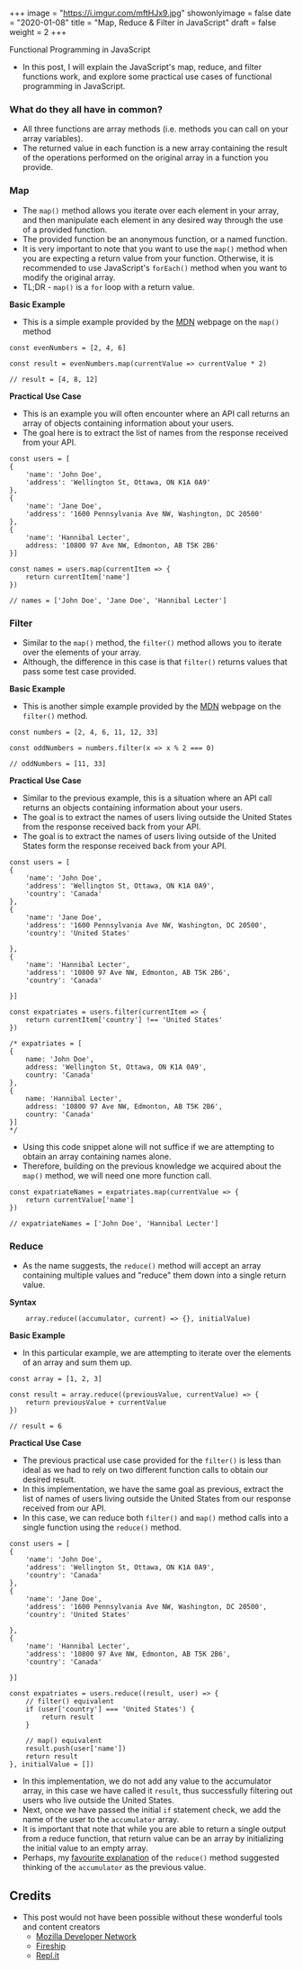 +++
image = "https://i.imgur.com/mftHJx9.jpg"
showonlyimage = false
date = "2020-01-08"
title = "Map, Reduce & Filter in JavaScript"
draft = false
weight = 2
+++

Functional Programming in JavaScript
<!--more-->

- In this post, I will explain the JavaScript's map, reduce, and filter functions work, and explore some practical use cases of functional programming in JavaScript.

### What do they all have in common?
- All three functions are array methods (i.e. methods you can call on your array variables).
- The returned value in each function is a new array containing the result of the operations performed on the original array in a function you provide.

### Map
- The `map()`  method allows you iterate over each element in your array, and then manipulate each element in any desired way through the use of a provided function.
- The provided function be an anonymous function, or a named function.
- It is very important to note that you want to use the `map()` method when you are expecting a return value from your function. Otherwise, it is recommended to use JavaScript's `forEach()` method when you want to modify the original array.
- TL;DR - `map()` is a `for` loop with a return value.

**Basic Example**

- This is a simple example provided by the [MDN](https://developer.mozilla.org/en-US/docs/Web/JavaScript/Reference/Global_Objects/Array/map) webpage on the `map()` method

```
const evenNumbers = [2, 4, 6]

const result = evenNumbers.map(currentValue => currentValue * 2)

// result = [4, 8, 12]
```

**Practical Use Case**

- This is an example you will often encounter where an API call returns an array of objects containing information about your users.
- The goal here is to extract the list of names from the response received from your API.

```
const users = [
{
	'name': 'John Doe',
	'address': 'Wellington St, Ottawa, ON K1A 0A9'
},
{
	'name': 'Jane Doe',
	'address': '1600 Pennsylvania Ave NW, Washington, DC 20500'
},
{
	'name': 'Hannibal Lecter',
	address: '10800 97 Ave NW, Edmonton, AB T5K 2B6'
}]

const names = users.map(currentItem => {
	return currentItem['name']
})

// names = ['John Doe', 'Jane Doe', 'Hannibal Lecter']
```

### Filter
- Similar to the `map()` method, the `filter()` method allows you to iterate over the elements of your array.
- Although, the difference in this case is that `filter()` returns values that pass some test case provided.

**Basic Example**

- This is another simple example provided by the [MDN](https://developer.mozilla.org/en-US/docs/Web/JavaScript/Reference/Global_Objects/Array/filter) webpage on the `filter()` method.

```
const numbers = [2, 4, 6, 11, 12, 33]

const oddNumbers = numbers.filter(x => x % 2 === 0)

// oddNumbers = [11, 33]
```

**Practical Use Case**

- Similar to the previous example, this is a situation where an API call returns an objects containing information about your users.
- The goal is to extract the names of users living outside the United States from the response received back from your API.
- The goal is to extract the names of users living outside of the United States form the response received back from your API.

```
const users = [
{
	'name': 'John Doe',
	'address': 'Wellington St, Ottawa, ON K1A 0A9',
	'country': 'Canada'
},
{
	'name': 'Jane Doe',
	'address': '1600 Pennsylvania Ave NW, Washington, DC 20500',
	'country': 'United States'

},
{
	'name': 'Hannibal Lecter',
	'address': '10800 97 Ave NW, Edmonton, AB T5K 2B6',
	'country': 'Canada'

}]

const expatriates = users.filter(currentItem => {
	return currentItem['country'] !== 'United States'
})

/* expatriates = [
{
	name: 'John Doe',
	address: 'Wellington St, Ottawa, ON K1A 0A9',
	country: 'Canada'
},
{
	name: 'Hannibal Lecter',
	address: '10800 97 Ave NW, Edmonton, AB T5K 2B6',
	country: 'Canada'
}]
*/
```

- Using this code snippet alone will not suffice if we are attempting to obtain an array containing names alone.
- Therefore, building on the previous knowledge we acquired about the `map()` method, we will need one more function call.

```
const expatriateNames = expatriates.map(currentValue => {
	return currentValue['name']
})

// expatriateNames = ['John Doe', 'Hannibal Lecter']
```

### Reduce
- As the name suggests, the `reduce()` method will accept an array containing multiple values and "reduce" them down into a single return value.

**Syntax**
```
	array.reduce((accumulator, current) => {}, initialValue)
```

**Basic Example**

- In this particular example, we are attempting to iterate over the elements of an array and sum them up.

```
const array = [1, 2, 3]

const result = array.reduce((previousValue, currentValue) => {
	return previousValue + currentValue
})

// result = 6
```

**Practical Use Case**

- The previous practical use case provided for the `filter()` is less than ideal as we had to rely on two different function calls to obtain our desired result.
- In this implementation, we have the same goal as previous, extract the list of names of users living outside the United States from our response received from our API.
- In this case, we can reduce both `filter()` and `map()` method calls into a single function using the `reduce()` method.

```
const users = [
{
	'name': 'John Doe',
	'address': 'Wellington St, Ottawa, ON K1A 0A9',
	'country': 'Canada'
},
{
	'name': 'Jane Doe',
	'address': '1600 Pennsylvania Ave NW, Washington, DC 20500',
	'country': 'United States'

},
{
	'name': 'Hannibal Lecter',
	'address': '10800 97 Ave NW, Edmonton, AB T5K 2B6',
	'country': 'Canada'

}]

const expatriates = users.reduce((result, user) => {
	// filter() equivalent
	if (user['country'] === 'United States') {
		return result
	}

	// map() equivalent
	result.push(user['name'])
	return result
}, initialValue = [])
```
- In this implementation, we do not add any value to the accumulator array, in this case we have called it `result`, thus successfully filtering out users who live outside the United States.
- Next, once we have passed the initial `if` statement check, we add the name of the user to the `accumulator` array.
- It is important that note that while you are able to return a single output from a reduce function, that return value can be an array by initializing the initial value to an empty array.
- Perhaps, my [favourite explanation](https://www.youtube.com/watch?v=tVCYa_bnITg) of the `reduce()` method suggested thinking of the `accumulator` as the previous value.


## Credits
- This post would not have been possible without these wonderful tools and content creators
	* [Mozilla Developer Network](https://developer.mozilla.org/en-US/)
	* [Fireship](https://fireship.io/)
	* [Repl.it](https://repl.it/)
